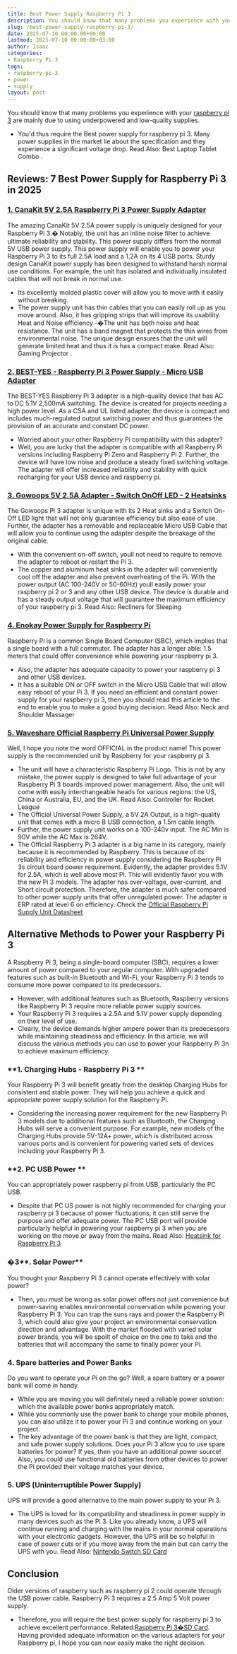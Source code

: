 ```yaml
---
title: Best Power Supply Raspberry Pi 3
description: You should know that many problems you experience with your raspberry pi 3-specs-benchmarks are mainly due to using underpowered and low-quality supplies. -...
slug: /best-power-supply-raspberry-pi-3/
date: 2025-07-10 00:00:00+00:00
lastmod: 2025-07-10 00:00:00+03:00
author: Isaac
categories:
- Raspberry Pi 3
tags:
- raspberry-pi-3
- power
- supply
layout: post
---
```

You should know that many problems you experience with your
[raspberry pi 3](https://www.raspberrypi.org/magpi/[raspberry-pi-3](https://pestpolicy.com/best-heatsink-for-raspberry-pi-3/)-specs-benchmarks/)
are mainly due to using underpowered and low-quality supplies.
- You'd thus require the Best power supply for raspberry pi 3.
Many power supplies in the market lie about the specification and they experience a significant voltage drop. Read Also:
Best Laptop Tablet Combo
.
## Reviews: 7 Best Power Supply for Raspberry Pi 3 in 2025
### [1. CanaKit 5V 2.5A Raspberry Pi 3 Power Supply Adapter](https://www.amazon.com/dp/B00MARDJZ4/?tag=p-policy-20)
The amazing CanaKit 5V 2.5A power supply is uniquely designed for your Raspberry Pi 3.� Notably, the unit has an inline noise filter to achieve ultimate reliability and stability.
This power supply differs from the normal 5V USB power supply. This power supply will enable you to power your Raspberry Pi 3 to its full 2.5A load and a 1.2A on its 4 USB ports.
Sturdy design
CanaKit power supply has been designed to withstand harsh normal use conditions. For example, the unit has isolated and individually insulated cables that will not break in normal use.
- Its excellently molded plastic cover will allow you to move with it easily without breaking.
- The power supply unit has thin cables that you can easily roll up as you move around. Also, it has gripping strips that will improve its usability.
Heat and Noise efficiency -�The unit has both noise and heat resistance. The unit has a band magnet that protects the thin wires from environmental noise.
The unique design ensures that the unit will generate limited heat and thus it is has a compact make. Read Also:
Gaming Projector
.
### [2. BEST-YES - Raspberry Pi 3 Power Supply - Micro USB Adapter](https://www.amazon.com/dp/B0719SX3GC/?tag=p-policy-20)
The BEST-YES Raspberry Pi 3 adapter is a high-quality device that has AC to DC 5.1V 2,500mA switching. The device is created for projects needing a high power level.
As a CSA and UL listed adapter, the device is compact and includes much-regulated output switching power and thus guarantees the provision of an accurate and constant DC power.
- Worried about your other Raspberry Pi compatibility with this adapter?
- Well, you are lucky that the adapter is compatible with all Raspberry Pi versions including Raspberry Pi Zero and Raspberry Pi 2.
Further, the device will have low noise and produce a steady fixed switching voltage. The adapter will offer increased reliability and stability with quick recharging for your USB device and raspberry pi.
### [3. Gowoops 5V 2.5A Adapter - Switch OnOff LED - 2 Heatsinks](https://www.amazon.com/dp/B01FM0XOH8/?tag=p-policy-20)
The Gowoops Pi 3 adapter is unique with its 2 Heat sinks and a Switch On-Off LED light that will not only guarantee efficiency but also ease of use.
Further, the adapter has a removable and replaceable Micro USB Cable that will allow you to continue using the adapter despite the breakage of the original cable.
- With the convenient on-off switch, youll not need to require to remove the adapter to reboot or restart the Pi 3.
- The copper and aluminum heat sinks in the adapter will conveniently cool off the adapter and also prevent overheating of the Pi.
With the power output (AC 100-240V or 50-60Hz) youll easily power your raspberry pi 2 or 3 and any other USB device.
The device is durable and has a steady output voltage that will guarantee the maximum efficiency of your raspberry pi 3.
Read Also:
Recliners for Sleeping
### [4. Enokay Power Supply for Raspberry Pi](https://www.amazon.com/dp/B01MZX466R/?tag=p-policy-20)
Raspberry Pi is a common Single Board Computer (SBC), which implies that a single board with a full commuter.
The adapter has a longer able: 1.5 meters that could offer convenience while powering your raspberry pi 3.
- Also, the adapter has adequate capacity to power your raspberry pi 3 and other USB devices.
- It has a suitable ON or OFF switch in the Micro USB Cable that will allow easy reboot of your Pi 3.
If you need an efficient and constant power supply for your raspberry pi 3, then you should read this article to the end to enable you to make a good buying decision.
Read Also:
Neck and Shoulder Massager
### [5. Waveshare Official Raspberry Pi Universal Power Supply](https://www.amazon.com/dp/product/B0817VCRNQ/?t=p-policy-20)
Well, I hope you note the word OFFICIAL in the product name! This power supply is the recommended unit by Raspberry for your raspberry pi 3.
- The unit will have a characteristic Raspberry Pi Logo.
This is not by any mistake, the power supply is designed to take full advantage of your Raspberry Pi 3 boards improved power management.
Also, the unit will come with easily interchangeable heads for various regions: the US, China or Australia, EU, and the UK. Read Also:
Controller for Rocket League
- The Official Universal Power Supply, a 5V 2A Output, is a high-quality unit that comes with a micro B USB connection, a 1.5m cable length.
- Further, the power supply unit works on a 100-240v input. The AC Min is 90V while the AC Max is 264V.
- The Official Raspberry Pi 3 adapter is a big name in its category, mainly because it is recommended by Raspberry.
This is because of its reliability and efficiency in power supply considering the Raspberry Pi 3s circuit board power requirement. Evidently, the adapter provides 5.1V for 2.5A, which is well above most Pi.
This will evidently favor you with the new Pi 3 models. The adapter has over-voltage, over-current, and Short circuit protection.
Therefore, the adapter is much safer compared to other power supply units that offer unregulated power. The adapter is ERP rated at level 6 on efficiency. Check the
[Official Raspberry Pi Supply Unit Datasheet](https://www.modmypi.com/download/T5875DV.PDF)
## Alternative Methods to Power your Raspberry Pi 3
A Raspberry Pi 3, being a single-board computer (SBC), requires a lower amount of power compared to your regular computer.
With upgraded features such as built-in Bluetooth and Wi-Fi, your Raspberry Pi 3 tends to consume more power compared to its predecessors.
- However, with additional features such as Bluetooth, Raspberry versions like Raspberry Pi 3 require more reliable power supply sources.
- Your Raspberry Pi 3 requires a 2.5A and 5.1V power supply depending on their level of use.
- Clearly, the device demands higher ampere power than its predecessors while maintaining steadiness and efficiency.
In this article, we will discuss the various methods you can use to power your Raspberry Pi 3n to achieve maximum efficiency.
### **1. Charging Hubs - Raspberry Pi 3 **
Your Raspberry Pi 3 will benefit greatly from the desktop Charging Hubs for consistent and stable power. They will help you achieve a quick and appropriate power supply solution for the Raspberry Pi.
- Considering the increasing power requirement for the new Raspberry Pi 3 models due to additional features such as Bluetooth, the Charging Hubs will serve a convenient purpose.
For example, new models of the Charging Hubs provide 5V-12A+ power, which is distributed across various ports and is convenient for powering varied sets of devices including your Raspberry Pi 3.
### **2. PC USB Power **
You can appropriately power raspberry pi from USB, particularly the PC USB.
- Despite that PC US power is not highly recommended for charging your raspberry pi 3 because of power fluctuations, it can still serve the purpose and offer adequate power.
The PC USB port will provide particularly helpful in powering your raspberry pi 3 when you are working on the move or away from the mains. Read Also:
[Heatsink for Raspberry Pi 3](https://pestpolicy.com/best-heatsink-for-raspberry-pi-3/)
### **�3****. Solar Power**
You thought your Raspberry Pi 3 cannot operate effectively with solar power?
- Then, you must be wrong as solar power offers not just convenience but power-saving enables environmental conservation while powering your Raspberry Pi 3.
You can trap the suns rays and power the Raspberry Pi 3, which could also give your project an environmental conservation direction and advantage.
With the market flooded with varied solar power brands, you will be spoilt of choice on the one to take and the batteries that will accompany the same to finally power your Pi.
### **4. Spare batteries and Power Banks**
Do you want to operate your Pi on the go? Well, a spare battery or a power bank will come in handy.
- While you are moving you will definitely need a reliable power solution: which the available power banks appropriately match.
- While you commonly use the power bank to charge your mobile phones, you can also utilize it to power your Pi 3 and continue working on your project.
- The key advantage of the power bank is that they are light, compact, and safe power supply solutions. Does your Pi 3 allow you to use spare batteries for power?
If yes, then you have an additional power source! Also, you could use functional old batteries from other devices to power the Pi provided their voltage matches your device.
### **5. UPS (Uninterruptible Power Supply)**
UPS will provide a good alternative to the main power supply to your Pi 3.
- The UPS is loved for its compatibility and steadiness in power supply in many devices such as the Pi 3.
Like you already know, a UPS will continue running and charging with the mains in your normal operations with your electronic gadgets.
However, the UPS will be so helpful in case of power cuts or if you move away from the main but can carry the UPS with you. Read Also:
[Nintendo Switch SD Card](https://pestpolicy.com/nintendo-switch-sd-card/)
## Conclusion
Older versions of raspberry such as raspberry pi 2 could operate through the USB power cable. Raspberry Pi 3 requires a 2.5 Amp 5 Volt power supply.
- Therefore, you will require the best power supply for raspberry pi 3 to achieve excellent performance. Related:[Raspberry Pi 3�SD Card](https://pestpolicy.com/best-sd-card-for-raspberry-pi-3/).
Having provided adequate information on the various adapters for your Raspberry pi, I hope you can now easily make the right decision.